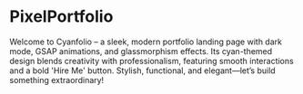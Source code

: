 # PixelPortfolio
Welcome to Cyanfolio – a sleek, modern portfolio landing page with dark mode, GSAP animations, and glassmorphism effects. Its cyan-themed design blends creativity with professionalism, featuring smooth interactions and a bold 'Hire Me' button. Stylish, functional, and elegant—let’s build something extraordinary!
